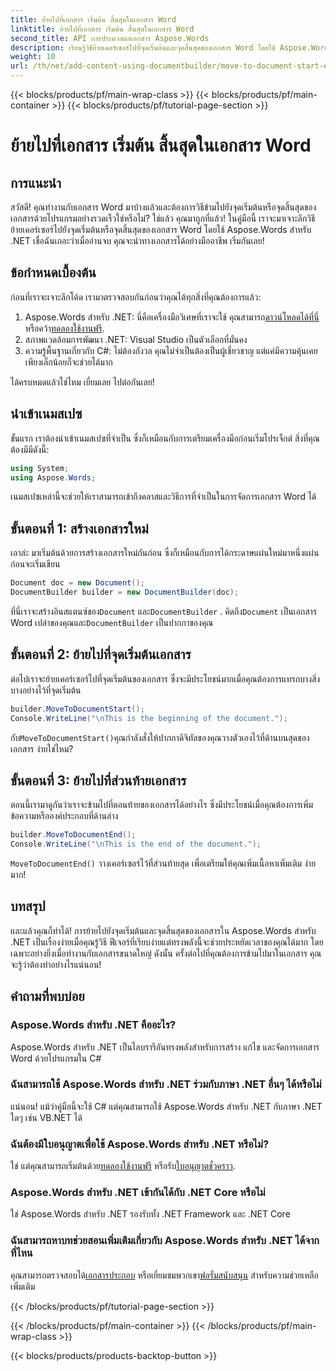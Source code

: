```yaml
---
title: ย้ายไปที่เอกสาร เริ่มต้น สิ้นสุดในเอกสาร Word
linktitle: ย้ายไปที่เอกสาร เริ่มต้น สิ้นสุดในเอกสาร Word
second_title: API การประมวลผลเอกสาร Aspose.Words
description: เรียนรู้วิธีย้ายเคอร์เซอร์ไปที่จุดเริ่มต้นและจุดสิ้นสุดของเอกสาร Word โดยใช้ Aspose.Words สำหรับ .NET คำแนะนำที่ครอบคลุมพร้อมคำแนะนำและตัวอย่างทีละขั้นตอน
weight: 10
url: /th/net/add-content-using-documentbuilder/move-to-document-start-end/
---
```


{{< blocks/products/pf/main-wrap-class >}}
{{< blocks/products/pf/main-container >}}
{{< blocks/products/pf/tutorial-page-section >}}

# ย้ายไปที่เอกสาร เริ่มต้น สิ้นสุดในเอกสาร Word

## การแนะนำ

สวัสดี! คุณทำงานกับเอกสาร Word มาบ้างแล้วและต้องการวิธีข้ามไปยังจุดเริ่มต้นหรือจุดสิ้นสุดของเอกสารด้วยโปรแกรมอย่างรวดเร็วใช่หรือไม่? ใช่แล้ว คุณมาถูกที่แล้ว! ในคู่มือนี้ เราจะมาเจาะลึกวิธีย้ายเคอร์เซอร์ไปยังจุดเริ่มต้นหรือจุดสิ้นสุดของเอกสาร Word โดยใช้ Aspose.Words สำหรับ .NET เชื่อฉันเถอะว่าเมื่ออ่านจบ คุณจะนำทางเอกสารได้อย่างมืออาชีพ เริ่มกันเลย!

## ข้อกำหนดเบื้องต้น

ก่อนที่เราจะเจาะลึกโค้ด เรามาตรวจสอบกันก่อนว่าคุณได้ทุกสิ่งที่คุณต้องการแล้ว:

1.  Aspose.Words สำหรับ .NET: นี่คือเครื่องมือวิเศษที่เราจะใช้ คุณสามารถ[ดาวน์โหลดได้ที่นี่](https://releases.aspose.com/words/net/) หรือคว้า[ทดลองใช้งานฟรี](https://releases.aspose.com/).
2. สภาพแวดล้อมการพัฒนา .NET: Visual Studio เป็นตัวเลือกที่มั่นคง
3. ความรู้พื้นฐานเกี่ยวกับ C#: ไม่ต้องกังวล คุณไม่จำเป็นต้องเป็นผู้เชี่ยวชาญ แต่แค่มีความคุ้นเคยเพียงเล็กน้อยก็จะช่วยได้มาก

ได้ครบหมดแล้วใช่ไหม เยี่ยมเลย ไปต่อกันเลย!

## นำเข้าเนมสเปซ

ขั้นแรก เราต้องนำเข้าเนมสเปซที่จำเป็น ซึ่งก็เหมือนกับการเตรียมเครื่องมือก่อนเริ่มโปรเจ็กต์ สิ่งที่คุณต้องมีมีดังนี้:

```csharp
using System;
using Aspose.Words;
```

เนมสเปซเหล่านี้จะช่วยให้เราสามารถเข้าถึงคลาสและวิธีการที่จำเป็นในการจัดการเอกสาร Word ได้

## ขั้นตอนที่ 1: สร้างเอกสารใหม่

เอาล่ะ มาเริ่มต้นด้วยการสร้างเอกสารใหม่กันก่อน ซึ่งก็เหมือนกับการได้กระดาษแผ่นใหม่มาหนึ่งแผ่นก่อนจะเริ่มเขียน

```csharp
Document doc = new Document();
DocumentBuilder builder = new DocumentBuilder(doc);
```

 ที่นี่เราจะสร้างอินสแตนซ์ของ`Document` และ`DocumentBuilder` . คิดถึง`Document` เป็นเอกสาร Word เปล่าของคุณและ`DocumentBuilder` เป็นปากกาของคุณ

## ขั้นตอนที่ 2: ย้ายไปที่จุดเริ่มต้นเอกสาร

ต่อไปเราจะย้ายเคอร์เซอร์ไปที่จุดเริ่มต้นของเอกสาร ซึ่งจะมีประโยชน์มากเมื่อคุณต้องการแทรกบางสิ่งบางอย่างไว้ที่จุดเริ่มต้น

```csharp
builder.MoveToDocumentStart();
Console.WriteLine("\nThis is the beginning of the document.");
```

 กับ`MoveToDocumentStart()`คุณกำลังสั่งให้ปากกาดิจิทัลของคุณวางตัวเองไว้ที่ด้านบนสุดของเอกสาร ง่ายใช่ไหม?

## ขั้นตอนที่ 3: ย้ายไปที่ส่วนท้ายเอกสาร

ตอนนี้เรามาดูกันว่าเราจะข้ามไปที่ตอนท้ายของเอกสารได้อย่างไร ซึ่งมีประโยชน์เมื่อคุณต้องการเพิ่มข้อความหรือองค์ประกอบที่ด้านล่าง

```csharp
builder.MoveToDocumentEnd();
Console.WriteLine("\nThis is the end of the document.");
```

`MoveToDocumentEnd()` วางเคอร์เซอร์ไว้ที่ส่วนท้ายสุด เพื่อเตรียมให้คุณเพิ่มเนื้อหาเพิ่มเติม ง่ายมาก!

## บทสรุป

และแล้วคุณก็ทำได้! การย้ายไปยังจุดเริ่มต้นและจุดสิ้นสุดของเอกสารใน Aspose.Words สำหรับ .NET เป็นเรื่องง่ายเมื่อคุณรู้วิธี ฟีเจอร์ที่เรียบง่ายแต่ทรงพลังนี้จะช่วยประหยัดเวลาของคุณได้มาก โดยเฉพาะอย่างยิ่งเมื่อทำงานกับเอกสารขนาดใหญ่ ดังนั้น ครั้งต่อไปที่คุณต้องการข้ามไปมาในเอกสาร คุณจะรู้ว่าต้องทำอย่างไรแน่นอน!

## คำถามที่พบบ่อย

### Aspose.Words สำหรับ .NET คืออะไร?  
Aspose.Words สำหรับ .NET เป็นไลบรารีอันทรงพลังสำหรับการสร้าง แก้ไข และจัดการเอกสาร Word ด้วยโปรแกรมใน C#

### ฉันสามารถใช้ Aspose.Words สำหรับ .NET ร่วมกับภาษา .NET อื่นๆ ได้หรือไม่  
แน่นอน! แม้ว่าคู่มือนี้จะใช้ C# แต่คุณสามารถใช้ Aspose.Words สำหรับ .NET กับภาษา .NET ใดๆ เช่น VB.NET ได้

### ฉันต้องมีใบอนุญาตเพื่อใช้ Aspose.Words สำหรับ .NET หรือไม่?  
 ใช่ แต่คุณสามารถเริ่มต้นด้วย[ทดลองใช้งานฟรี](https://releases.aspose.com/) หรือรับ[ใบอนุญาตชั่วคราว](https://purchase.aspose.com/temporary-license/).

### Aspose.Words สำหรับ .NET เข้ากันได้กับ .NET Core หรือไม่  
ใช่ Aspose.Words สำหรับ .NET รองรับทั้ง .NET Framework และ .NET Core

### ฉันสามารถหาบทช่วยสอนเพิ่มเติมเกี่ยวกับ Aspose.Words สำหรับ .NET ได้จากที่ไหน  
คุณสามารถตรวจสอบได้[เอกสารประกอบ](https://reference.aspose.com/words/net/) หรือเยี่ยมชมพวกเขา[ฟอรั่มสนับสนุน](https://forum.aspose.com/c/words/8) สำหรับความช่วยเหลือเพิ่มเติม

{{< /blocks/products/pf/tutorial-page-section >}}

{{< /blocks/products/pf/main-container >}}
{{< /blocks/products/pf/main-wrap-class >}}

{{< blocks/products/products-backtop-button >}}
